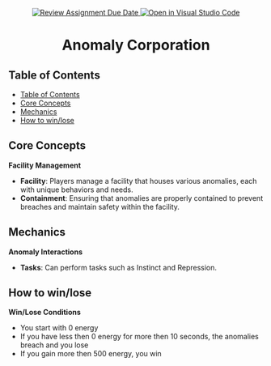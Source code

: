 <p align="center">
  <a href="https://classroom.github.com/a/B2OnycBl">
    <img src="https://classroom.github.com/assets/deadline-readme-button-24ddc0f5d75046c5622901739e7c5dd533143b0c8e959d652212380cedb1ea36.svg" alt="Review Assignment Due Date">
  </a>
  <a href="https://classroom.github.com/online_ide?assignment_repo_id=15144927&assignment_repo_type=AssignmentRepo">
    <img src="https://classroom.github.com/assets/open-in-vscode-718a45dd9cf7e7f842a935f5ebbe5719a5e09af4491e668f4dbf3b35d5cca122.svg" alt="Open in Visual Studio Code">
  </a>
</p>

<h1 align="center">Anomaly Corporation</h1>

## Table of Contents

- [Table of Contents](#table-of-contents)
- [Core Concepts ](#core-concepts-)
- [Mechanics ](#mechanics-)
- [How to win/lose ](#how-to-winlose-)

## Core Concepts <a name="core-concepts"></a>

 **Facility Management**

- **Facility**: Players manage a facility that houses various anomalies, each with unique behaviors and needs.
- **Containment**: Ensuring that anomalies are properly contained to prevent breaches and maintain safety within the facility.

## Mechanics <a name="mechanics"></a>

 **Anomaly Interactions**

- **Tasks**: Can perform tasks such as Instinct and Repression.

## How to win/lose <a name="How to win/lose"></a>

 **Win/Lose Conditions**

- You start with 0 energy
- If you have less then 0 energy for more then 10 seconds, the anomalies breach and you lose
- If you gain more then 500 energy, you win
